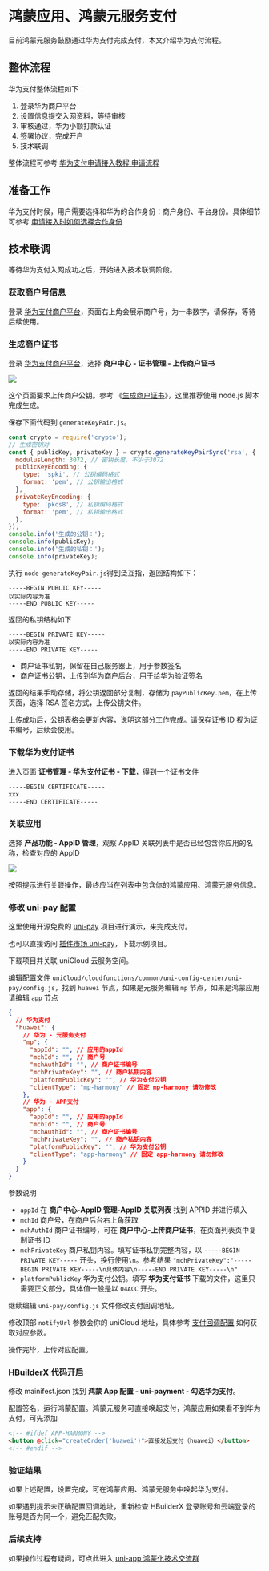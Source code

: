 # 鸿蒙应用、鸿蒙元服务支付

目前鸿蒙元服务鼓励通过华为支付完成支付，本文介绍华为支付流程。

## 整体流程

华为支付整体流程如下：

1. 登录华为商户平台
2. 设置信息提交入网资料，等待审核
3. 审核通过，华为小额打款认证
4. 签署协议，完成开户
5. 技术联调

整体流程可参考 [华为支付申请接入教程 申请流程](https://developer.huawei.com/consumer/cn/doc/pay-docs/hwzf-jieruliucheng-0000001251448455)

## 准备工作

华为支付时候，用户需要选择和华为的合作身份：商户身份、平台身份。具体细节可参考 [申请接入时如何选择合作身份](https://developer.huawei.com/consumer/cn/doc/pay-docs/hwzf-hezuoshenfen-0000001725918617)

## 技术联调

等待华为支付入网成功之后，开始进入技术联调阶段。

### 获取商户号信息

登录 [华为支付商户平台](https://petalpay-merchant.cloud.huawei.com/merchcenter/appIds)，页面右上角会展示商户号，为一串数字，请保存，等待后续使用。

### 生成商户证书

登录 [华为支付商户平台](https://petalpay-merchant.cloud.huawei.com/merchcenter/appIds)，选择 **商户中心 - 证书管理 - 上传商户证书**

![](https://web-ext-storage.dcloud.net.cn/uni-app/harmony/ad52a870-5127-42be-ad1a-727dc8c0abc1.png)

这个页面要求上传商户公钥。参考 《[生成商户证书](https://developer.huawei.com/consumer/cn/doc/HMSCore-Guides/certificate-preparation-0000001596094962#section08051431101916)》，这里推荐使用 node.js 脚本完成生成。

保存下面代码到 `generateKeyPair.js`。

```js
const crypto = require('crypto');
// 生成密钥对
const { publicKey, privateKey } = crypto.generateKeyPairSync('rsa', {
  modulusLength: 3072, // 密钥长度，不少于3072
  publicKeyEncoding: {
    type: 'spki', // 公钥编码格式
    format: 'pem', // 公钥输出格式
  },
  privateKeyEncoding: {
    type: 'pkcs8', // 私钥编码格式
    format: 'pem', // 私钥输出格式
  },
});
console.info('生成的公钥：');
console.info(publicKey);
console.info('生成的私钥：');
console.info(privateKey);
```

执行 `node generateKeyPair.js`得到泛互指，返回结构如下：

```text
-----BEGIN PUBLIC KEY-----
以实际内容为准
-----END PUBLIC KEY-----
```

返回的私钥结构如下

```txt
-----BEGIN PRIVATE KEY-----
以实际内容为准
-----END PRIVATE KEY-----
```

- 商户证书私钥，保留在自己服务器上，用于参数签名
- 商户证书公钥，上传到华为商户后台，用于给华为验证签名

返回的结果手动存储，将公钥返回部分复制，存储为 `payPublicKey.pem`，在上传页面，选择 RSA 签名方式，上传公钥文件。

上传成功后，公钥表格会更新内容，说明这部分工作完成。请保存证书 ID 视为证书编号，后续会使用。

### 下载华为支付证书

进入页面 **证书管理 - 华为支付证书 - 下载**，得到一个证书文件

```txt
-----BEGIN CERTIFICATE-----
xxx
-----END CERTIFICATE-----
```

### 关联应用

选择 **产品功能 - AppID 管理**，观察 AppID 关联列表中是否已经包含你应用的名称，检查对应的 AppID

![](https://web-ext-storage.dcloud.net.cn/uni-app/harmony/adacb199-c40d-456f-aa0e-27ac9561f124.png)

按照提示进行关联操作，最终应当在列表中包含你的鸿蒙应用、鸿蒙元服务信息。

### 修改 uni-pay 配置

这里使用开源免费的 [uni-pay](https://doc.dcloud.net.cn/uniCloud/uni-pay/uni-app.html#config-huawei-mp) 项目进行演示，来完成支付。

也可以直接访问 [插件市场 uni-pay](https://ext.dcloud.net.cn/plugin?name=uni-pay)，下载示例项目。

下载项目并关联 uniCloud 云服务空间。

编辑配置文件 `uniCloud/cloudfunctions/common/uni-config-center/uni-pay/config.js`，找到 `huawei` 节点，如果是元服务编辑 `mp` 节点，如果是鸿蒙应用请编辑 `app` 节点

```json
{
  // 华为支付
  "huawei": {
    // 华为 - 元服务支付
    "mp": {
      "appId": "", // 应用的appId
      "mchId": "", // 商户号
      "mchAuthId": "", // 商户证书编号
      "mchPrivateKey": "", // 商户私钥内容
      "platformPublicKey": "", // 华为支付公钥
      "clientType": "mp-harmony" // 固定 mp-harmony 请勿修改
    },
    // 华为 - APP支付
    "app": {
      "appId": "", // 应用的appId
      "mchId": "", // 商户号
      "mchAuthId": "", // 商户证书编号
      "mchPrivateKey": "", // 商户私钥内容
      "platformPublicKey": "", // 华为支付公钥
      "clientType": "app-harmony" // 固定 app-harmony 请勿修改
    }
  }
}
```

参数说明

- `appId` 在 **商户中心-AppID 管理-AppID 关联列表** 找到 APPID 并进行填入
- `mchId` 商户号，在商户后台右上角获取
- `mchAuthId` 商户证书编号，可在 **商户中心-上传商户证书**，在页面列表页中复制证书 ID
- `mchPrivateKey` 商户私钥内容。填写证书私钥完整内容，以 `-----BEGIN PRIVATE KEY-----` 开头，换行使用`\n`。参考结果 `"mchPrivateKey":"-----BEGIN PRIVATE KEY-----\n具体内容\n-----END PRIVATE KEY-----\n"`
- `platformPublicKey` 华为支付公钥。填写 **华为支付证书** 下载的文件，这里只需要正文部分，具体值一般是以 `04ACC` 开头。

继续编辑 `uni-pay/config.js` 文件修改支付回调地址。

修改顶部 `notifyUrl` 参数会你的 uniCloud 地址，具体参考 [支付回调配置](https://doc.dcloud.net.cn/uniCloud/uni-pay/uni-app.html#config-notify) 如何获取对应参数。

操作完毕，上传对应配置。

### HBuilderX 代码开启

修改 mainifest.json 找到 **鸿蒙 App 配置 - uni-payment - 勾选华为支付**。

配置签名，运行鸿蒙配置。鸿蒙元服务可直接唤起支付，鸿蒙应用如果看不到华为支付，可先添加

```html
<!-- #ifdef APP-HARMONY -->
<button @click="createOrder('huawei')">直接发起支付（huawei）</button>
<!-- #endif -->
```

### 验证结果

如果上述配置，设置完成，可在鸿蒙应用、鸿蒙元服务中唤起华为支付。

如果遇到提示未正确配置回调地址，重新检查 HBuilderX 登录账号和云端登录的账号是否为同一个，避免匹配失败。

### 后续支持

如果操作过程有疑问，可点此进入 [uni-app 鸿蒙化技术交流群](https://im.dcloud.net.cn/#/?joinGroup=668685db8185e1e6e7b7b15e)
